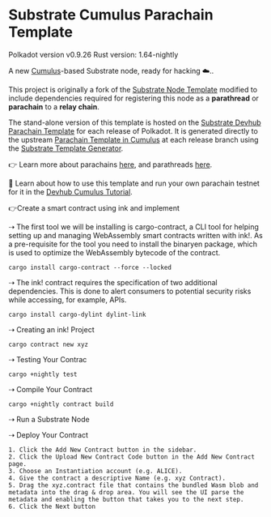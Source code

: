 # Substrate Cumulus Parachain Template

Polkadot version v0.9.26
Rust version: 1.64-nightly

A new [Cumulus](https://github.com/paritytech/cumulus/)-based Substrate node, ready for hacking ☁️..

This project is originally a fork of the
[Substrate Node Template](https://github.com/substrate-developer-hub/substrate-node-template)
modified to include dependencies required for registering this node as a **parathread** or
**parachain** to a **relay chain**.

The stand-alone version of this template is hosted on the
[Substrate Devhub Parachain Template](https://github.com/substrate-developer-hub/substrate-parachain-template/)
for each release of Polkadot. It is generated directly to the upstream
[Parachain Template in Cumulus](https://github.com/paritytech/cumulus/tree/master/parachain-template)
at each release branch using the
[Substrate Template Generator](https://github.com/paritytech/substrate-template-generator/).

👉 Learn more about parachains [here](https://wiki.polkadot.network/docs/learn-parachains), and
parathreads [here](https://wiki.polkadot.network/docs/learn-parathreads).


🧙 Learn about how to use this template and run your own parachain testnet for it in the
[Devhub Cumulus Tutorial](https://docs.substrate.io/tutorials/v3/cumulus/start-relay/).

👉Create a smart contract using ink and implement

⇢ The first tool we will be installing is cargo-contract, a CLI tool for helping setting up and managing WebAssembly smart contracts written with ink!.
  As a pre-requisite for the tool you need to install the binaryen package, which is used to optimize the WebAssembly bytecode of the contract.

  `cargo install cargo-contract --force --locked`

⇢ The ink! contract requires the specification of two additional dependencies. This is done to alert consumers to potential security risks while accessing, for example, APIs.

   `cargo install cargo-dylint dylint-link`

⇢ Creating an ink! Project

  `cargo contract new xyz`

⇢ Testing Your Contrac

  `cargo +nightly test`

⇢ Compile Your Contract

  `cargo +nightly contract build`

⇢ Run a Substrate Node

⇢ Deploy Your Contract

    1. Click the Add New Contract button in the sidebar.
    2. Click the Upload New Contract Code button in the Add New Contract page.
    3. Choose an Instantiation account (e.g. ALICE).
    4. Give the contract a descriptive Name (e.g. xyz Contract).
    5. Drag the xyz.contract file that contains the bundled Wasm blob and metadata into the drag & drop area. You will see the UI parse the metadata and enabling the button that takes you to the next step.
    6. Click the Next button